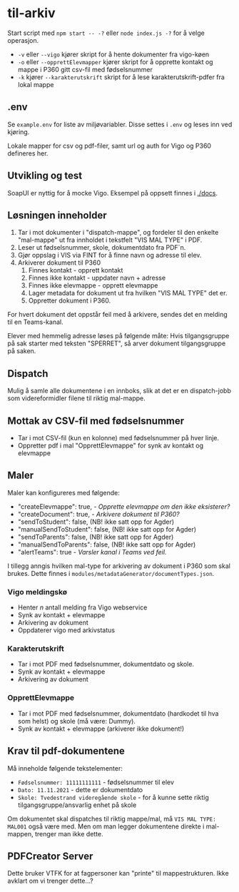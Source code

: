 # til-arkiv

Start script med `npm start -- -?` eller `node index.js -?`  for å velge operasjon.

* `-v` eller `--vigo` kjører skript for å hente dokumenter fra vigo-køen
* `-o` eller `--opprettElevmapper` kjører skript for å opprette kontakt og mappe i P360 gitt csv-fil med fødselsnummer
* `-k` kjører `--karakterutskrift` skript for å lese karakterutskrift-pdfer fra lokal mappe

## .env
Se `example.env` for liste av miljøvariabler. Disse settes i `.env` og leses inn ved kjøring.

Lokale mapper for csv og pdf-filer, samt url og auth for Vigo og P360 defineres her.

## Utvikling og test
SoapUI er nyttig for å mocke Vigo. Eksempel på oppsett finnes i [./docs](./docs/utvikling.md).

## Løsningen inneholder

1. Tar i mot dokumenter i "dispatch-mappe", og fordeler til den enkelte "mal-mappe" ut fra innholdet i tekstfelt "VIS MAL TYPE" i PDF.
2. Leser ut fødselsnummer, skole, dokumentdato fra PDF`n.
3. Gjør oppslag i VIS via FINT for å finne navn og adresse til elev.
4. Arkiverer dokument til P360
    1. Finnes kontakt - opprett kontakt
    2. Finnes ikke kontakt - uppdater navn + adresse
    3. Finnes ikke elevmappe - opprett elevmappe
    4. Lager metadata for dokument ut fra hvilken "VIS MAL TYPE" det er.
    5. Oppretter dokument i P360.

For hvert dokument det oppstår feil med å arkivere, sendes det en melding til en Teams-kanal.

Elever med hemmelig adresse løses på følgende måte: Hvis tilgangsgruppe på sak starter med teksten "SPERRET", så arver dokument tilgangsgruppe på saken.

## Dispatch
Mulig å samle alle dokumentene i en innboks, slik at det er en dispatch-jobb som videreformidler filene til riktig mal-mappe.

## Mottak av CSV-fil med fødselsnummer
* Tar i mot CSV-fil (kun en kolonne) med fødselsnummer på hver linje. 
* Oppretter pdf i mal "OpprettElevmappe" for synk av kontakt og elevmappe

## Maler

Maler kan konfigureres med følgende:   
* "createElevmappe": true, - *Opprette elevmappe om den ikke eksisterer?*
* "createDocument": true, - *Arkivere dokument til P360?*
* "sendToStudent": false, (NB! ikke satt opp for Agder)
* "manualSendToStudent": false, (NB! ikke satt opp for Agder)
* "sendToParents": false, (NB! ikke satt opp for Agder)
* "manualSendToParents": false, (NB! ikke satt opp for Agder)
* "alertTeams": true - *Varsler kanal i Teams ved feil.*

I tillegg anngis hvilken mal-type for arkivering av dokument i P360 som skal brukes. Dette finnes i `modules/metadataGenerator/documentTypes.json`.

### Vigo meldingskø
* Henter _n_ antall melding fra Vigo webservice
* Synk av kontakt + elevmappe
* Arkivering av dokument
* Oppdaterer vigo med arkivstatus

### Karakterutskrift
* Tar i mot PDF med fødselsnummer, dokumentdato og skole.
* Synk av kontakt + elevmappe
* Arkivering av dokument 

### OpprettElevmappe
* Tar i mot PDF med fødselsnummer, dokumentdato (hardkodet til hva som helst) og skole (må være: Dummy).
* Synk av kontakt + elevmappe (arkiverer ikke dokument!)

## Krav til pdf-dokumentene

Må inneholde følgende tekstelementer: 

* `Fødselsnummer: 11111111111` - fødselsnummer til elev
* `Dato: 11.11.2021` - dette er dokumentdato
* `Skole: Tvedestrand videregående skole` - for å kunne sette riktig tilgangsgruppe/ansvarlig enhet på skole

Om dokumentet skal dispatches til riktig mappe/mal, må `VIS MAL TYPE: MAL001` også være med. Men om man legger dokumentene direkte i mal-mappen, trenger man ikke dette.

## PDFCreator Server

Dette bruker VTFK for at fagpersoner kan "printe" til mappestrukturen. Ikke avklart om vi trenger dette...?

